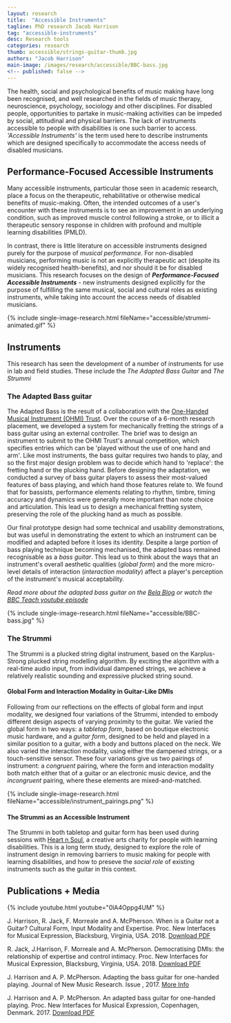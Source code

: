 ```yaml
---
layout: research
title:  "Accessible Instruments"
tagline: PhD research Jacob Harrison
tag: "accessible-instruments"
desc: Research tools
categories: research
thumb: accessible/strings-guitar-thumb.jpg
authors: "Jacob Harrison"
main-image: /images/research/accessible/BBC-bass.jpg
<!-- published: false -->
---
```


The health, social and psychological benefits of music making have long been recognised, and well researched in the fields of music therapy, neuroscience, psychology, sociology and other disciplines.
For disabled people, opportunities to partake in music-making activities can be impeded by social, attitudinal and physical barriers.
The lack of instruments accessible to people with disabilities is one such barrier to access.
*'Accessible Instruments'* is the term used here to describe instruments which are designed specifically to accommodate the access needs of disabled musicians.

## Performance-Focused Accessible Instruments

Many accessible instruments, particular those seen in academic research, place a focus on the therapeutic, rehabilitative or otherwise medical benefits of music-making.
Often, the intended outcomes of a user's encounter with these instruments is to see an improvement in an underlying condition, such as improved muscle control following a stroke, or to illicit a therapeutic sensory response in children with profound and multiple learning disabilities (PMLD).

In contrast, there is little literature on accessible instruments designed purely for the purpose of *musical performance*.
For non-disabled musicians, performing music is not an explicitly therapeutic act (despite its widely recognised health-benefits), and nor should it be for disabled musicians.
This research focuses on the design of ***Performance-Focused Accessible Instruments*** - new instruments designed explicitly for the purpose of fulfilling the same musical, social and cultural roles as existing instruments, while taking into account the access needs of disabled musicians.

{% include single-image-research.html fileName="accessible/strummi-animated.gif" %}

## Instruments

This research has seen the development of a number of instruments for use in lab and field studies.
These include the *The Adapted Bass Guitar* and *The Strummi*

### The Adapted Bass guitar

The Adapted Bass is the result of a collaboration with the [One-Handed Musical Instrument (OHMI) Trust](https://www.ohmi.org.uk/).
Over the course of a 6-month research placement, we developed a system for mechanically fretting the strings of a bass guitar using an external controller.
The brief was to design an instrument to submit to the OHMI Trust's annual competition, which specifies entries which can be 'played without the use of one hand and arm'.
Like most instruments, the bass guitar requires two hands to play, and so the first major design problem was to decide which hand to 'replace': the fretting hand or the plucking hand.
Before designing the adaptation, we conducted a survey of bass guitar players to assess their most-valued features of bass playing, and which hand those features relate to.
We found that for bassists, performance elements relating to rhythm, timbre, timing accuracy and dynamics were generally more important than note choice and articulation.
This lead us to design a mechanical fretting system, preserving the role of the plucking hand as much as possible.

Our final prototype design had some technical and usability demonstrations, but was useful in demonstrating the extent to which an instrument can be modified and adapted before it loses its identity.
Despite a large portion of bass playing technique becoming mechanised, the adapted bass remained recognisable as a *bass guitar*.
This lead us to think about the ways that an instrument's overall aesthetic qualities (*global form*) and the more micro-level details of interaction (*interaction modality*) affect a player's perception of the instrument's  musical acceptability.

*Read more about the adapted bass guitar on the [Bela Blog](https://blog.bela.io/2017/02/01/making-the-one-handed-bass-with-bela/) or watch the [BBC Teach youtube episode](https://www.youtube.com/watch?v=0lA4Oppg4UM)*

{% include single-image-research.html fileName="accessible/BBC-bass.jpg" %}

### The Strummi

The Strummi is a plucked string digital instrument, based on the Karplus-Strong plucked string modelling algorithm.
By exciting the algorithm with a real-time audio input, from individual dampened strings, we achieve a relatively realistic sounding and expressive plucked string sound.

#### Global Form and Interaction Modality in Guitar-Like DMIs

Following from our reflections on the effects of global form and input modality, we designed four variations of the Strummi, intended to embody different design aspects of varying proximity to the guitar.
We varied the global form in two ways: a *tabletop form*, based on boutique electronic music hardware, and a *guitar form*, designed to be held and played in a similar position to a guitar, with a body and buttons placed on the neck.
We also varied the interaction modality, using either the dampened strings, or a touch-sensitive sensor.
These four variations give us two pairings of instrument: a *congruent* pairing, where the form and interaction modality both match either that of a guitar or an electronic music device, and the *incongruent* pairing, where these elements are mixed-and-matched.

{% include single-image-research.html fileName="accessible/instrument_pairings.png" %}

#### The Strummi as an Accessible Instrument

The Strummi in both tabletop and guitar form has been used during sessions with [Heart n Soul](http://www.heartnsoul.co.uk/), a creative arts charity for people with learning disabilities.
This is a long term study, designed to explore the role of instrument design in removing barriers to music making for people with learning disabilities, and how to preseve the *social role* of existing instruments such as the guitar in this context.

## Publications + Media

{% include youtube.html youtube="0lA4Oppg4UM" %}

J. Harrison, R. Jack, F. Morreale and A. McPherson. When is a Guitar not a Guitar? Cultural Form, Input Modality and Expertise. Proc. New Interfaces for Musical Expression, Blacksburg, Virginia, USA. 2018.
[Download PDF](http://www.eecs.qmul.ac.uk/~andrewm/jharrison_nime2018.pdf)

R. Jack, J.Harrison, F. Morreale and A. McPherson. Democratising DMIs: the relationship of expertise and control intimacy. Proc. New Interfaces for Musical Expression, Blacksburg, Virginia, USA. 2018.
[Download PDF](https://www.researchgate.net/publication/324390561_Democratising_DMIs_the_relationship_of_expertise_and_control_intimacy)

J. Harrison and A. P. McPherson. Adapting the bass guitar for one-handed playing. Journal of New Music Research. Issue , 2017.
[More Info](https://www.tandfonline.com/doi/abs/10.1080/09298215.2017.1340485)

J. Harrison and A. P. McPherson. An adapted bass guitar for one-handed playing. Proc. New Interfaces for Musical Expression, Copenhagen, Denmark. 2017.
[Download PDF](http://homes.create.aau.dk/dano/nime17/papers/0102/paper0102.pdf)

